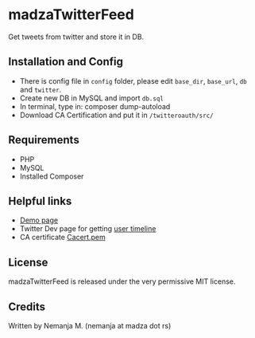 # madzaTwitterFeed
Get tweets from twitter and store it in DB.

## Installation and Config
* There is config file in `config` folder, please edit `base_dir`, `base_url`, `db` and `twitter`.
* Create new DB in MySQL and import `db.sql`
* In terminal, type in: composer dump-autoload
* Download CA Certification and put it in `/twitteroauth/src/`


## Requirements
* PHP
* MySQL
* Installed Composer

## Helpful links
* [Demo page](https://goo.gl/qCqBQN)
* Twitter Dev page for getting [user timeline](https://dev.twitter.com/rest/reference/get/statuses/user_timeline)
* CA certificate [Cacert.pem](https://curl.haxx.se/ca/cacert.pem)

## License
madzaTwitterFeed is released under the very permissive MIT license.

## Credits
Written by Nemanja M. (nemanja at madza dot rs)